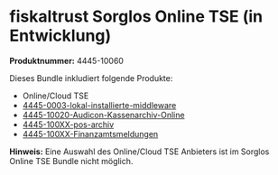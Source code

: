 # fiskaltrust Sorglos Online TSE (in Entwicklung)

**Produktnummer:** 4445-10060

Dieses Bundle inkludiert folgende Produkte:

- Online/Cloud TSE
-  [4445-0003-lokal-installierte-middleware](../compliance-as-a-service/produkte/4445-0003-lokal-installierte-middleware.md) 
-  [4445-10020-Audicon-Kassenarchiv-Online](../revisionssichere-daten-as-a-service/produkte/4445-10020-Audicon-Kassenarchiv-Online.md) 
-  [4445-100XX-pos-archiv](../revisionssichere-daten-as-a-service/produkte/4445-100XX-pos-archiv.md) 
-  [4445-100XX-Finanzamtsmeldungen](../compliance-as-a-service/produkte/4445-100XX-Finanzamtsmeldungen.md) 



**Hinweis:** Eine Auswahl des Online/Cloud TSE Anbieters ist im Sorglos Online TSE Bundle nicht möglich.